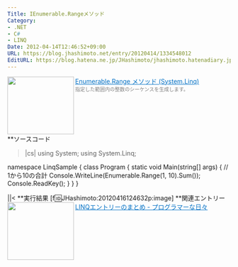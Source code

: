 ```yaml
---
Title: IEnumerable.Rangeメソッド
Category:
- .NET
- C#
- LINQ
Date: 2012-04-14T12:46:52+09:00
URL: https://blog.jhashimoto.net/entry/20120414/1334548012
EditURL: https://blog.hatena.ne.jp/JHashimoto/jhashimoto.hatenadiary.jp/atom/entry/12921228815717256448
---
```


<a href="http://msdn.microsoft.com/ja-jp/library/system.linq.enumerable.range.aspx" target="_blank"><img class="alignleft" align="left" border="0" src="http://capture.heartrails.com/150x130/shadow?http://msdn.microsoft.com/ja-jp/library/system.linq.enumerable.range.aspx" alt="" width="150" height="130" /></a><a style="color:#0070C5;" href="http://msdn.microsoft.com/ja-jp/library/system.linq.enumerable.range.aspx" target="_blank">Enumerable.Range メソッド (System.Linq)</a><a href="http://b.hatena.ne.jp/entry/http://msdn.microsoft.com/ja-jp/library/system.linq.enumerable.range.aspx" target="_blank"><img border="0" src="http://b.hatena.ne.jp/entry/image/http://msdn.microsoft.com/ja-jp/library/system.linq.enumerable.range.aspx" alt="" /></a><br><span style="color: #808080;font-size: 80%;">指定した範囲内の整数のシーケンスを生成します。</span><br style="clear:both;" />
**ソースコード
>|cs|
using System;
using System.Linq;

namespace LinqSample {
    class Program {
        static void Main(string[] args) {
            // 1から10の合計
            Console.WriteLine(Enumerable.Range(1, 10).Sum());
            Console.ReadKey();
        }
    }
}

||<
**実行結果
[f:id:JHashimoto:20120416124632p:image]
**関連エントリー
<a href="http://d.hatena.ne.jp/JHashimoto/20120309/1331283458" target="_blank" rel="nofollow"><img class="alignleft" align="left" border="0" src="http://capture.heartrails.com/150x130/shadow?http://d.hatena.ne.jp/JHashimoto/20120309/1331283458" alt="" width="150" height="130" /></a><a style="color:#0070C5;" href="http://d.hatena.ne.jp/JHashimoto/20120309/1331283458" target="_blank" rel="nofollow">LINQエントリーのまとめ - プログラマーな日々</a><a href="http://b.hatena.ne.jp/entry/http://d.hatena.ne.jp/JHashimoto/20120309/1331283458" target="_blank"><img border="0" src="http://b.hatena.ne.jp/entry/image/http://d.hatena.ne.jp/JHashimoto/20120309/1331283458" alt="" /></a><br style="clear:both;" />
